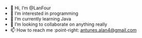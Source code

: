 - 👋 Hi, I’m @LanFour
- 👀 I’m interested in programming
- 🌱 I’m currently learning Java
- 💞️ I’m looking to collaborate on anything really
- 📫 How to reach me :point-right: antunes.alan4@gmail.com

<!---
LanFour/LanFour is a ✨ special ✨ repository because its `README.md` (this file) appears on your GitHub profile.
You can click the Preview link to take a look at your changes.
--->
